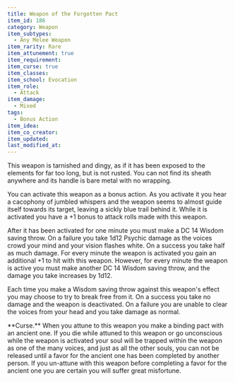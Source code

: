 ```yaml
---
title: Weapon of the Forgotten Pact
item_id: 186
category: Weapon
item_subtypes:
  - Any Melee Weapon
item_rarity: Rare
item_attunement: true
item_requirement:
item_curse: true
item_classes:
item_school: Evocation
item_role:
  - Attack
item_damage:
  - Mixed
tags:
  - Bonus Action
item_idea:
item_co_creator:
item_updated:
last_modified_at:
---
```


This weapon is tarnished and dingy, as if it has been exposed to the elements for far too long, but is not rusted. You can not find its sheath anywhere and its handle is bare metal with no wrapping. 

You can activate this weapon as a bonus action. As you activate it you hear a cacophony of jumbled whispers and the weapon seems to almost guide itself towards its target, leaving a sickly blue trail behind it. While it is activated you have a +1 bonus to attack rolls made with this weapon. 

After it has been activated for one minute you must make a DC 14 Wisdom saving throw. On a failure you take 1d12 Psychic damage as the voices crowd your mind and your vision flashes white. On a success you take half as much damage.
For every minute the weapon is activated you gain an additional +1 to hit with this weapon. However, for every minute the weapon is active you must make another DC 14 Wisdom saving throw, and the damage you take increases by 1d12. 

Each time you make a Wisdom saving throw against this weapon's effect you may choose to try to break free from it. On a success you take no damage and the weapon is deactivated. On a failure you are unable to clear the voices from your head and you take damage as normal.

<div class="curse">
**Curse.** When you attune to this weapon you make a binding pact with an ancient one. If you die while attuned to this weapon or go unconscious while the weapon is activated your soul will be trapped within the weapon as one of the many voices, and just as all the other souls, you can not be released until a favor for the ancient one has been completed by another person. If you un-attune with this weapon before completing a favor for the ancient one you are certain you will suffer great misfortune.
</div>

